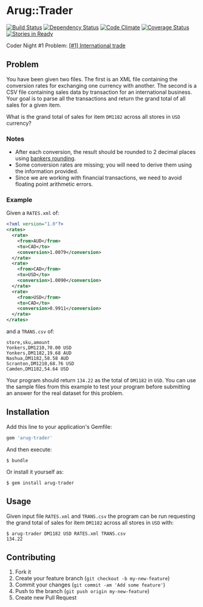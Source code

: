 # Arug::Trader

[![Build Status](https://secure.travis-ci.org/cupakromer/arug-trader.png?branch=master)](http://travis-ci.org/cupakromer/arug-trader)
[![Dependency Status](https://gemnasium.com/cupakromer/arug-trader.png?travis)](https://gemnasium.com/cupakromer/arug-trader)
[![Code Climate](https://codeclimate.com/github/cupakromer/arug-trader.png)](https://codeclimate.com/github/cupakromer/arug-trader)
[![Coverage Status](https://coveralls.io/repos/cupakromer/arug-trader/badge.png)](https://coveralls.io/r/cupakromer/arug-trader)
[![Stories in Ready](https://badge.waffle.io/scrappyacademy/arug-trader.png)](http://waffle.io/scrappyacademy/arug-trader)

Coder Night #1 Problem: [[#1] International trade](http://www.puzzlenode.com/puzzles/1-international-trade)

## Problem

You have been given two files. The first is an XML file containing the
conversion rates for exchanging one currency with another. The second is a CSV
file containing sales data by transaction for an international business. Your
goal is to parse all the transactions and return the grand total of all sales
for a given item.

What is the grand total of sales for item `DM1182` across all stores in `USD`
currency?

### Notes

 - After each conversion, the result should be rounded to 2 decimal places
   using <a href="http://en.wikipedia.org/wiki/Rounding#Round_half_to_even">bankers rounding</a>.
 - Some conversion rates are missing; you will need to derive them using the
   information provided.
 - Since we are working with financial transactions, we need to avoid floating
   point arithmetic errors.

### Example

Given a `RATES.xml` of:

```xml
<?xml version="1.0"?>
<rates>
  <rate>
    <from>AUD</from>
    <to>CAD</to>
    <conversion>1.0079</conversion>
  </rate>
  <rate>
    <from>CAD</from>
    <to>USD</to>
    <conversion>1.0090</conversion>
  </rate>
  <rate>
    <from>USD</from>
    <to>CAD</to>
    <conversion>0.9911</conversion>
  </rate>
</rates>
```

and a `TRANS.csv` of:

```text
store,sku,amount
Yonkers,DM1210,70.00 USD
Yonkers,DM1182,19.68 AUD
Nashua,DM1182,58.58 AUD
Scranton,DM1210,68.76 USD
Camden,DM1182,54.64 USD
```

Your program should return `134.22` as the total of `DM1182` in `USD`. You can
use the sample files from this example to test your program before submitting
an answer for the real dataset for this problem.

## Installation

Add this line to your application's Gemfile:

```ruby
gem 'arug-trader'
```

And then execute:

```shell
$ bundle
```

Or install it yourself as:

```shell
$ gem install arug-trader
```

## Usage

Given input file `RATES.xml` and `TRANS.csv` the program can be run requesting
the grand total of sales for item `DM1182` across all stores in `USD` with:

```shell
$ arug-trader DM1182 USD RATES.xml TRANS.csv
134.22
```

## Contributing

1. Fork it
2. Create your feature branch (`git checkout -b my-new-feature`)
3. Commit your changes (`git commit -am 'Add some feature'`)
4. Push to the branch (`git push origin my-new-feature`)
5. Create new Pull Request

